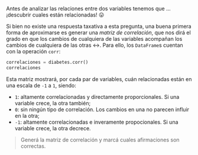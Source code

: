 Antes de analizar las relaciones entre dos variables tenemos que ... ¡descubrir cuales están relacionadas! 😛 

Si bien no existe una respuesta taxativa a esta pregunta, una buena primera forma de aproximarse es generar una _matriz de correlación_, que nos dirá el grado en que los cambios de cualquiera de las variables acompañan los cambios de cualquiera de las otras ↔️. Para ello, los `DataFrame`s cuentan con la operación `corr`:

```python
correlaciones = diabetes.corr()
correlaciones
```

Esta matriz mostrará, por cada par de variables, cuán relacionadas están en una escala de `-1` a `1`, siendo: 

* `1`: altamente correlacionadas y directamente proporcionales. Si una variable crece, la otra también;
* `0`: sin ningún tipo de correlación. Los cambios en una no parecen influir en la otra;
* `-1`: altamente correlacionadas e inveramente propocionales. Si una variable crece, la otra decrece.  

> Generá la matriz de correlación y marcá cuales afirmaciones son correctas.

